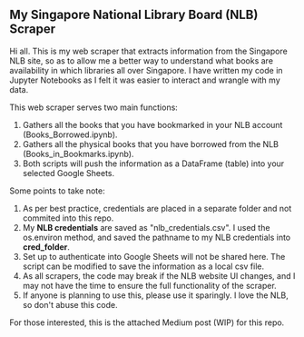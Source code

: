 ## My Singapore National Library Board (NLB) Scraper
Hi all. This is my web scraper that extracts information from the Singapore NLB site, 
so as to allow me a better way to understand what books are availability in which libraries all over Singapore. 
I have written my code in Jupyter Notebooks as I felt it was easier to interact and wrangle with my data. 

This web scraper serves two main functions:
1. Gathers all the books that you have bookmarked in your NLB account (Books_Borrowed.ipynb).
2. Gathers all the physical books that you have borrowed from the NLB (Books_in_Bookmarks.ipynb).
3. Both scripts will push the information as a DataFrame (table) into your selected Google Sheets.

Some points to take note:
1. As per best practice, credentials are placed in a separate folder and not commited into this repo.
2. My **NLB credentials** are saved as "nlb_credentials.csv". I used the os.environ method, and saved the pathname to my NLB credentials into **cred_folder**.
3. Set up to authenticate into Google Sheets will not be shared here. The script can be modified to save the information as a local csv file. 
4. As all scrapers, the code may break if the NLB website UI changes, and I may not have the time to ensure the full functionality of the scraper.
5. If anyone is planning to use this, please use it sparingly. I love the NLB, so don't abuse this code.

For those interested, this is the attached Medium post (WIP) for this repo. 

